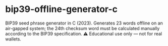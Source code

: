 # bip39-offline-generator-c
BIP39 seed phrase generator in C (2023). Generates 23 words offline on an air-gapped system; the 24th checksum word must be calculated manually according to the BIP39 specification. ⚠️ Educational use only — not for real wallets.
